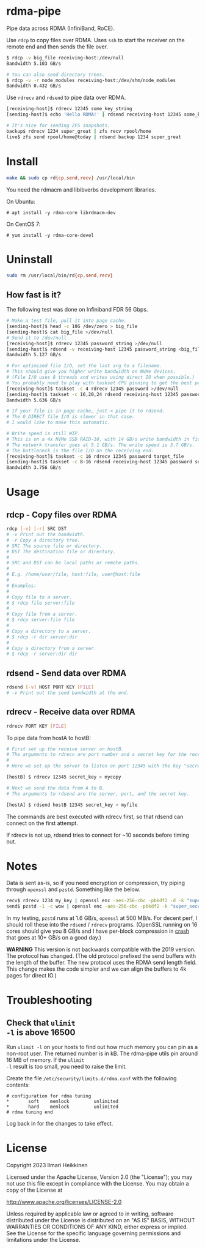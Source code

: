 # rdma-pipe

Pipe data across RDMA (InfiniBand, RoCE).

Use `rdcp` to copy files over RDMA. Uses `ssh` to start the receiver on the remote end and then sends the file over.

```bash
$ rdcp -v big_file receiving-host:/dev/null
Bandwidth 5.103 GB/s

# You can also send directory trees.
$ rdcp -v -r node_modules receiving-host:/dev/shm/node_modules
Bandwidth 0.432 GB/s
```

Use `rdrecv` and `rdsend` to pipe data over RDMA.

```bash
[receiving-host]$ rdrecv 12345 some_key_string
[sending-host]$ echo 'Hello RDMA!' | rdsend receiving-host 12345 some_key_string

# It's nice for sending ZFS snapshots.
backup$ rdrecv 1234 super_great | zfs recv rpool/home
live$ zfs send rpool/home@today | rdsend backup 1234 super_great
```

# Install

```bash
make && sudo cp rd{cp,send,recv} /usr/local/bin
```

You need the rdmacm and libibverbs development libraries.

On Ubuntu:

    # apt install -y rdma-core librdmacm-dev

On CentOS 7:

    # yum install -y rdma-core-devel

# Uninstall

```bash
sudo rm /usr/local/bin/rd{cp,send,recv}
```

## How fast is it?

The following test was done on Infiniband FDR 56 Gbps.

```bash
# Make a test file, pull it into page cache.
[sending-host]$ head -c 10G /dev/zero > big_file
[sending-host]$ cat big_file >/dev/null
# Send it to /dev/null
[receiving-host]$ rdrecv 12345 password_string >/dev/null
[sending-host]$ rdsend -v receiving-host 12345 password_string <big_file
Bandwidth 5.127 GB/s

# For optimized file I/O, set the last arg to a filename.
# This should give you higher write bandwidth on NVMe devices.
# (File I/O uses 8 threads and writes using direct IO when possible.)
# You probably need to play with taskset CPU pinning to get the best perf.
[receiving-host]$ taskset -c 4 rdrecv 12345 password >/dev/null
[sending-host]$ taskset -c 16,20,24 rdsend receiving-host 12345 password source_file
Bandwidth 5.636 GB/s

# If your file is in page cache, just < pipe it to rdsend.
# The O_DIRECT file I/O is slower in that case.
# I would like to make this automatic.

# Write speed is still WIP.
# This is on a 4x NVMe SSD RAID-10, with 14 GB/s write bandwidth in fio.
# The network transfer goes at 5.1 GB/s. The write speed is 3.7 GB/s.
# The bottleneck is the file I/O on the receiving end.
[receiving-host]$ taskset -c 16 rdrecv 12345 password target_file
[sending-host]$ taskset -c 8-16 rdsend receiving-host 12345 password source_file
Bandwidth 3.756 GB/s
```

# Usage

## rdcp - Copy files over RDMA

```bash
rdcp [-v] [-r] SRC DST
# -v Print out the bandwidth.
# -r Copy a directory tree.
# SRC The source file or directory.
# DST The destination file or directory.
#
# SRC and DST can be local paths or remote paths.
#
# E.g. /home/user/file, host:file, user@host:file
#
# Examples:
#
# Copy file to a server.
# $ rdcp file server:file
#
# Copy file from a server.
# $ rdcp server:file file
#
# Copy a directory to a server.
# $ rdcp -r dir server:dir
#
# Copy a directory from a server.
# $ rdcp -r server:dir dir
```

## rdsend - Send data over RDMA

```bash
rdsend [-v] HOST PORT KEY [FILE]
# -v Print out the send bandwidth at the end.
```

## rdrecv - Receive data over RDMA

```bash
rdrecv PORT KEY [FILE]
```

To pipe data from hostA to hostB:
```bash
# First set up the receive server on hostB.
# The arguments to rdrecv are port number and a secret key for the receive.
#
# Here we set up the server to listen on port 12345 with the key "secret_key".

[hostB] $ rdrecv 12345 secret_key > mycopy

# Next we send the data from A to B.
# The arguments to rdsend are the server, port, and the secret key.

[hostA] $ rdsend hostB 12345 secret_key < myfile
```

The commands are best executed with rdrecv first, so that rdsend can connect on the first attempt. 

If rdrecv is not up, rdsend tries to connect for ~10 seconds before timing out.

# Notes

Data is sent as-is, so if you need encryption or compression, try piping through `openssl` and `pzstd`. Something like the below.

```bash
recv$ rdrecv 1234 my_key | openssl enc -aes-256-cbc -pbkdf2 -d -k "super_secure" | pzstd -d > wow
send$ pzstd -1 -c wow | openssl enc -aes-256-cbc -pbkdf2 -k "super_secure" | rdsend recv 1234 my_key
```

In my testing, `pzstd` runs at 1.6 GB/s, `openssl` at 500 MB/s. For decent perf, I should roll these into the `rdsend` / `rdrecv` programs.
(OpenSSL running on 16 cores should give you 8 GB/s and I have per-block compression in [crash](https://github.com/kig/crash) that goes at 10+ GB/s on a good day.)

**WARNING** This version is not backwards compatible with the 2019 version. The protocol has changed.
(The old protocol prefixed the send buffers with the length of the buffer. The new protocol uses the RDMA send length field. This change makes the code simpler and we can align the buffers to 4k pages for direct IO.)


# Troubleshooting

## Check that <code>ulimit -l</code> is above 16500

Run <code>ulimit -l</code> on your hosts to find out how much memory you can pin as a non-root user. 
The returned number is in kB. The rdma-pipe utils pin around 16 MB of memory. 
If the <code>ulimit -l</code> result is too small, you need to raise the limit.

Create the file <code>/etc/security/limits.d/rdma.conf</code> with the following contents:

    # configuration for rdma tuning
    *       soft    memlock         unlimited
    *       hard    memlock         unlimited
    # rdma tuning end

Log back in for the changes to take effect.


# License

Copyright 2023 Ilmari Heikkinen

Licensed under the Apache License, Version 2.0 (the "License");
you may not use this file except in compliance with the License.
You may obtain a copy of the License at

   http://www.apache.org/licenses/LICENSE-2.0

Unless required by applicable law or agreed to in writing, software
distributed under the License is distributed on an "AS IS" BASIS,
WITHOUT WARRANTIES OR CONDITIONS OF ANY KIND, either express or implied.
See the License for the specific language governing permissions and
limitations under the License.

